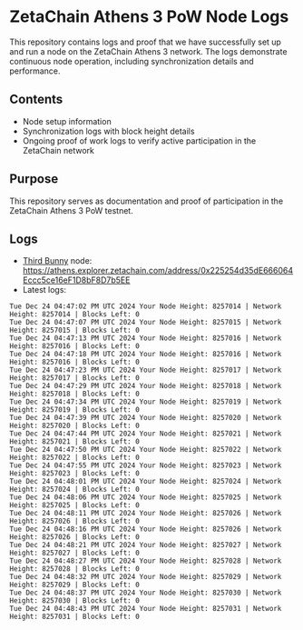 # ZetaChain Athens 3 PoW Node Logs
This repository contains logs and proof that we have successfully set up and run a node on the ZetaChain Athens 3 network. The logs demonstrate continuous node operation, including synchronization details and performance.

## Contents
- Node setup information
- Synchronization logs with block height details
- Ongoing proof of work logs to verify active participation in the ZetaChain network

## Purpose
This repository serves as documentation and proof of participation in the ZetaChain Athens 3 PoW testnet.

## Logs

- [Third Bunny](https://thirdbunny.xyz/) node: https://athens.explorer.zetachain.com/address/0x225254d35dE666064Eccc5ce16eF1D8bF8D7b5EE
- Latest logs:
```
Tue Dec 24 04:47:02 PM UTC 2024 Your Node Height: 8257014 | Network Height: 8257014 | Blocks Left: 0
Tue Dec 24 04:47:07 PM UTC 2024 Your Node Height: 8257015 | Network Height: 8257015 | Blocks Left: 0
Tue Dec 24 04:47:13 PM UTC 2024 Your Node Height: 8257016 | Network Height: 8257016 | Blocks Left: 0
Tue Dec 24 04:47:18 PM UTC 2024 Your Node Height: 8257016 | Network Height: 8257016 | Blocks Left: 0
Tue Dec 24 04:47:23 PM UTC 2024 Your Node Height: 8257017 | Network Height: 8257017 | Blocks Left: 0
Tue Dec 24 04:47:29 PM UTC 2024 Your Node Height: 8257018 | Network Height: 8257018 | Blocks Left: 0
Tue Dec 24 04:47:34 PM UTC 2024 Your Node Height: 8257019 | Network Height: 8257019 | Blocks Left: 0
Tue Dec 24 04:47:39 PM UTC 2024 Your Node Height: 8257020 | Network Height: 8257020 | Blocks Left: 0
Tue Dec 24 04:47:44 PM UTC 2024 Your Node Height: 8257021 | Network Height: 8257021 | Blocks Left: 0
Tue Dec 24 04:47:50 PM UTC 2024 Your Node Height: 8257022 | Network Height: 8257022 | Blocks Left: 0
Tue Dec 24 04:47:55 PM UTC 2024 Your Node Height: 8257023 | Network Height: 8257023 | Blocks Left: 0
Tue Dec 24 04:48:01 PM UTC 2024 Your Node Height: 8257024 | Network Height: 8257024 | Blocks Left: 0
Tue Dec 24 04:48:06 PM UTC 2024 Your Node Height: 8257025 | Network Height: 8257025 | Blocks Left: 0
Tue Dec 24 04:48:11 PM UTC 2024 Your Node Height: 8257026 | Network Height: 8257026 | Blocks Left: 0
Tue Dec 24 04:48:16 PM UTC 2024 Your Node Height: 8257026 | Network Height: 8257026 | Blocks Left: 0
Tue Dec 24 04:48:21 PM UTC 2024 Your Node Height: 8257027 | Network Height: 8257027 | Blocks Left: 0
Tue Dec 24 04:48:27 PM UTC 2024 Your Node Height: 8257028 | Network Height: 8257028 | Blocks Left: 0
Tue Dec 24 04:48:32 PM UTC 2024 Your Node Height: 8257029 | Network Height: 8257029 | Blocks Left: 0
Tue Dec 24 04:48:37 PM UTC 2024 Your Node Height: 8257030 | Network Height: 8257030 | Blocks Left: 0
Tue Dec 24 04:48:43 PM UTC 2024 Your Node Height: 8257031 | Network Height: 8257031 | Blocks Left: 0
```
